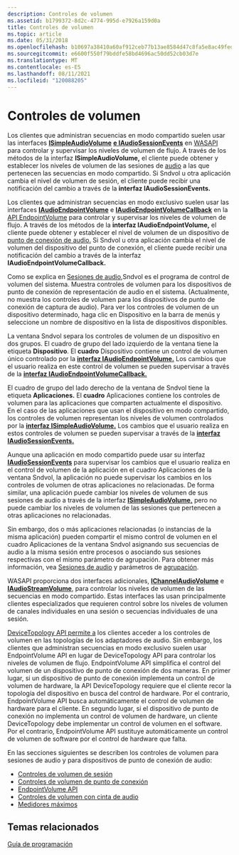 ```yaml
---
description: Controles de volumen
ms.assetid: b1799372-8d2c-4774-995d-e7926a159d0a
title: Controles de volumen
ms.topic: article
ms.date: 05/31/2018
ms.openlocfilehash: b10697a38410a60af912ceb77b13ae8584d47c8fa5e8ac49fedc81d14e05305f
ms.sourcegitcommit: e6600f550f79bddfe58bd4696ac50dd52cb03d7e
ms.translationtype: MT
ms.contentlocale: es-ES
ms.lasthandoff: 08/11/2021
ms.locfileid: "120088205"
---
```

# <a name="volume-controls"></a>Controles de volumen

Los clientes que administran secuencias en modo compartido suelen usar las interfaces [**ISimpleAudioVolume**](/windows/desktop/api/Audioclient/nn-audioclient-isimpleaudiovolume) [**e IAudioSessionEvents**](/windows/desktop/api/Audiopolicy/nn-audiopolicy-iaudiosessionevents) en [WASAPI](wasapi.md) para controlar y supervisar los niveles de volumen de flujo. A través de los métodos de la interfaz **ISimpleAudioVolume,** el cliente puede obtener y establecer los niveles de volumen de las sesiones de [audio](audio-sessions.md) a las que pertenecen las secuencias en modo compartido. Si Sndvol u otra aplicación cambia el nivel de volumen de sesión, el cliente puede recibir una notificación del cambio a través de la **interfaz IAudioSessionEvents.**

Los clientes que administran secuencias en modo exclusivo suelen usar las interfaces [**IAudioEndpointVolume**](/windows/desktop/api/Endpointvolume/nn-endpointvolume-iaudioendpointvolume) e [**IAudioEndpointVolumeCallback**](/windows/desktop/api/Endpointvolume/nn-endpointvolume-iaudioendpointvolumecallback) en la [API EndpointVolume](endpointvolume-api.md) para controlar y supervisar los niveles de volumen de flujo. A través de los métodos de la **interfaz IAudioEndpointVolume,** el cliente puede obtener y establecer el nivel de volumen de un dispositivo de [punto de conexión de audio.](audio-endpoint-devices.md) Si Sndvol u otra aplicación cambia el nivel de volumen del dispositivo del punto de conexión, el cliente puede recibir una notificación del cambio a través de la interfaz **IAudioEndpointVolumeCallback.**

Como se explica en [Sesiones de audio,](audio-sessions.md)Sndvol es el programa de control de volumen del sistema. Muestra controles de volumen para los dispositivos de punto de conexión de representación de audio en el sistema. (Actualmente, no muestra los controles de volumen para los dispositivos de punto de conexión de captura de audio). Para ver los controles de volumen  de un dispositivo determinado, haga clic en Dispositivo en la barra de menús y seleccione un nombre de dispositivo en la lista de dispositivos disponibles.

La ventana Sndvol separa los controles de volumen de un dispositivo en dos grupos. El cuadro de grupo del lado izquierdo de la ventana tiene la etiqueta **Dispositivo**. El **cuadro** Dispositivo contiene un control de volumen único controlado por la [**interfaz IAudioEndpointVolume.**](/windows/desktop/api/Endpointvolume/nn-endpointvolume-iaudioendpointvolume) Los cambios que el usuario realiza en este control de volumen se pueden supervisar a través de la [**interfaz IAudioEndpointVolumeCallback.**](/windows/desktop/api/Endpointvolume/nn-endpointvolume-iaudioendpointvolumecallback)

El cuadro de grupo del lado derecho de la ventana de Sndvol tiene la etiqueta **Aplicaciones.** El **cuadro** Aplicaciones contiene los controles de volumen para las aplicaciones que comparten actualmente el dispositivo. En el caso de las aplicaciones que usan el dispositivo en modo compartido, los controles de volumen representan los niveles de volumen controlados por la [**interfaz ISimpleAudioVolume.**](/windows/desktop/api/Audioclient/nn-audioclient-isimpleaudiovolume) Los cambios que el usuario realiza en estos controles de volumen se pueden supervisar a través de la [**interfaz IAudioSessionEvents.**](/windows/desktop/api/Audiopolicy/nn-audiopolicy-iaudiosessionevents)

Aunque una aplicación en modo compartido puede usar su interfaz [**IAudioSessionEvents**](/windows/desktop/api/Audiopolicy/nn-audiopolicy-iaudiosessionevents) para supervisar los  cambios que el usuario realiza en el control de volumen de la aplicación en el cuadro Aplicaciones de la ventana Sndvol, la aplicación no puede supervisar los cambios en los controles de volumen de otras aplicaciones no relacionadas. De forma similar, una aplicación puede cambiar los niveles de volumen de sus sesiones de audio a través de la interfaz [**ISimpleAudioVolume,**](/windows/desktop/api/Audioclient/nn-audioclient-isimpleaudiovolume) pero no puede cambiar los niveles de volumen de las sesiones que pertenecen a otras aplicaciones no relacionadas.

Sin embargo, dos o más aplicaciones relacionadas (o instancias de la  misma aplicación) pueden compartir el mismo control de volumen en el cuadro Aplicaciones de la ventana Sndvol asignando sus secuencias de audio a la misma sesión entre procesos o asociando sus sesiones respectivas con el mismo parámetro de agrupación. Para obtener más información, vea [Sesiones de audio](audio-sessions.md) y parámetros de [agrupación](grouping-parameters.md).

WASAPI proporciona dos interfaces adicionales, [**IChannelAudioVolume**](/windows/desktop/api/Audioclient/nn-audioclient-ichannelaudiovolume) e [**IAudioStreamVolume**](/windows/desktop/api/Audioclient/nn-audioclient-iaudiostreamvolume), para controlar los niveles de volumen de las secuencias en modo compartido. Estas interfaces las usan principalmente clientes especializados que requieren control sobre los niveles de volumen de canales individuales en una sesión o secuencias individuales de una sesión.

[DeviceTopology API permite a](devicetopology-api.md) los clientes acceder a los controles de volumen en las topologías de los adaptadores de audio. Sin embargo, los clientes que administran secuencias en modo exclusivo suelen usar EndpointVolume API en lugar de DeviceTopology API para controlar los niveles de volumen de flujo. EndpointVolume API simplifica el control del volumen de un dispositivo de punto de conexión de dos maneras. En primer lugar, si un dispositivo de punto de conexión implementa un control de volumen de hardware, la API DeviceTopology requiere que el cliente recor la topología del dispositivo en busca del control de hardware. Por el contrario, EndpointVolume API busca automáticamente el control de volumen de hardware para el cliente. En segundo lugar, si el dispositivo de punto de conexión no implementa un control de volumen de hardware, un cliente DeviceTopology debe implementar un control de volumen en el software. Por el contrario, EndpointVolume API sustituye automáticamente un control de volumen de software por el control de hardware que falta.

En las secciones siguientes se describen los controles de volumen para sesiones de audio y para dispositivos de punto de conexión de audio:

-   [Controles de volumen de sesión](session-volume-controls.md)
-   [Controles de volumen de punto de conexión](endpoint-volume-controls.md)
-   [EndpointVolume API](endpointvolume-api.md)
-   [Controles de volumen con cinta de audio](audio-tapered-volume-controls.md)
-   [Medidores máximos](peak-meters.md)

## <a name="related-topics"></a>Temas relacionados

<dl> <dt>

[Guía de programación](programming-guide.md)
</dt> </dl>

 

 



